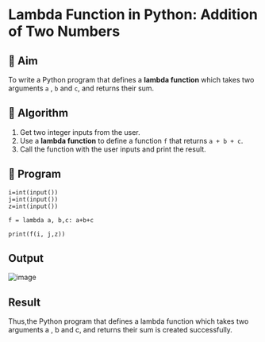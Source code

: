 # Lambda Function in Python: Addition of Two Numbers

## 🎯 Aim
To write a Python program that defines a **lambda function** which takes two arguments `a` , `b` and `c`, and returns their sum.

## 🧠 Algorithm
1. Get two integer inputs from the user.
2. Use a **lambda function** to define a function `f` that returns `a + b + c`.
3. Call the function with the user inputs and print the result.

## 🧾 Program
```
i=int(input())
j=int(input())
z=int(input())

f = lambda a, b,c: a+b+c

print(f(i, j,z))
```

## Output
![image](https://github.com/user-attachments/assets/891415de-65f4-460a-964e-041290762893)


## Result
Thus,the Python program that defines a lambda function which takes two arguments a , b and c, and returns their sum is created successfully.

